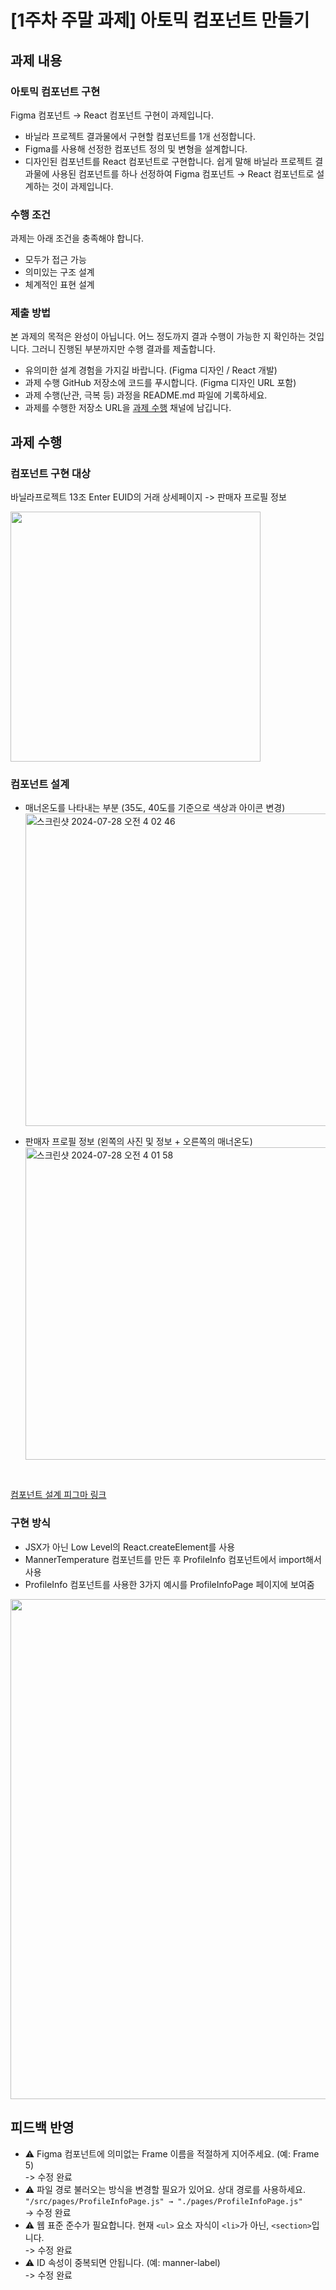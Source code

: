 # [1주차 주말 과제] 아토믹 컴포넌트 만들기

## 과제 내용
### 아토믹 컴포넌트 구현
Figma 컴포넌트 → React 컴포넌트 구현이 과제입니다.

- 바닐라 프로젝트 결과물에서 구현할 컴포넌트를 1개 선정합니다.
- Figma를 사용해 선정한 컴포넌트 정의 및 변형을 설계합니다.
- 디자인된 컴포넌트를 React 컴포넌트로 구현합니다.
쉽게 말해 바닐라 프로젝트 결과물에 사용된 컴포넌트를 하나 선정하여
Figma 컴포넌트 → React 컴포넌트로 설계하는 것이 과제입니다.

### 수행 조건
과제는 아래 조건을 충족해야 합니다.

- 모두가 접근 가능
- 의미있는 구조 설계
- 체계적인 표현 설계

### 제출 방법
본 과제의 목적은 완성이 아닙니다.
어느 정도까지 결과 수행이 가능한 지 확인하는 것입니다.
그러니 진행된 부분까지만 수행 결과를 제출합니다.

- 유의미한 설계 경험을 가지길 바랍니다. (Figma 디자인 / React 개발)
- 과제 수행 GitHub 저장소에 코드를 푸시합니다. (Figma 디자인 URL 포함)
- 과제 수행(난관, 극복 등) 과정을 README.md 파일에 기록하세요.
- 과제를 수행한 저장소 URL을 [과제 수행](https://github.com/yamoo9/likelion-10th/discussions/categories/z-%EA%B3%BC%EC%A0%9C-%EC%88%98%ED%96%89) 채널에 남깁니다.

## 과제 수행

### 컴포넌트 구현 대상
바닐라프로젝트 13조 Enter EUID의 거래 상세페이지 -> 판매자 프로필 정보

<img width="400px" src="https://github.com/user-attachments/assets/cbb7cf4a-1fbc-42dd-a098-cd9b2f7de65c">


### 컴포넌트 설계
- 매너온도를 나타내는 부분 (35도, 40도를 기준으로 색상과 아이콘 변경) <br/>
  <img width="500px" alt="스크린샷 2024-07-28 오전 4 02 46" src="https://github.com/user-attachments/assets/96b791a1-b22a-4d6a-9b0c-03b9584afe6c" />


- 판매자 프로필 정보 (왼쪽의 사진 및 정보 + 오른쪽의 매너온도) <br/>
  <img width="500px" alt="스크린샷 2024-07-28 오전 4 01 58" src="https://github.com/user-attachments/assets/7edcf19a-3e65-41c0-a843-bd8c8f3a3d3d" />

<br/>

[컴포넌트 설계 피그마 링크](https://www.figma.com/design/pZAoSiGyn01TyoZjUV2YTA/%5B1%EC%A3%BC%EC%B0%A8-%EC%A3%BC%EB%A7%90-%EA%B3%BC%EC%A0%9C%5D-%EC%95%84%ED%86%A0%EB%AF%B9-%EC%BB%B4%ED%8F%AC%EB%84%8C%ED%8A%B8-%EB%A7%8C%EB%93%A4%EA%B8%B0?node-id=0-1&t=pR6DJwc3rpNQqb0O-1)

### 구현 방식
- JSX가 아닌 Low Level의 React.createElement를 사용
- MannerTemperature 컴포넌트를 만든 후 ProfileInfo 컴포넌트에서 import해서 사용
- ProfileInfo 컴포넌트를 사용한 3가지 예시를 ProfileInfoPage 페이지에 보여줌
<img width="800" src="https://github.com/user-attachments/assets/15aa62a5-cb0e-4121-84fa-079f2f2c4e0a">

## 피드백 반영
- ⚠️ Figma 컴포넌트에 의미없는 Frame 이름을 적절하게 지어주세요. (예: Frame 5)
  <br/>-> 수정 완료
- ⚠️ 파일 경로 불러오는 방식을 변경할 필요가 있어요. 상대 경로를 사용하세요.<br/>`"/src/pages/ProfileInfoPage.js" → "./pages/ProfileInfoPage.js"`
  <br/>-> 수정 완료
- ⚠️ 웹 표준 준수가 필요합니다. 현재 `<ul>` 요소 자식이 `<li>`가 아닌, `<section>`입니다.
  <br/>-> 수정 완료
- ⚠️ ID 속성이 중복되면 안됩니다. (예: manner-label)
  <br/>-> 수정 완료
